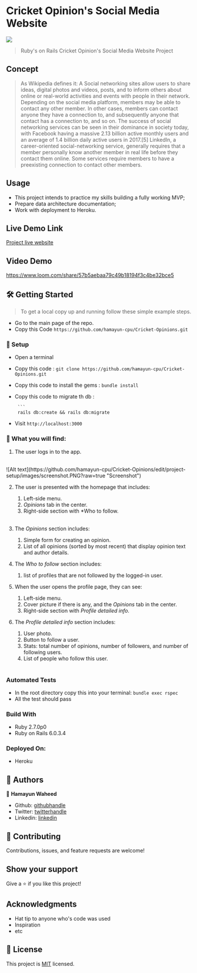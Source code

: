 # Cricket Opinion's Social Media Website


![](https://img.shields.io/badge/Microverse-blueviolet)


> Ruby's on Rails Cricket Opinion's Social Media Website Project 


## Concept
>  As Wikipedia defines it: A Social networking sites allow users to share ideas, digital photos and videos, posts, and to inform others about online or real-world activities and events with people in their network. Depending on the social media platform, members may be able to contact any other member. In other cases, members can contact anyone they have a connection to, and subsequently anyone that contact has a connection to, and so on. The success of social networking services can be seen in their dominance in society today, with Facebook having a massive 2.13 billion active monthly users and an average of 1.4 billion daily active users in 2017.[5] LinkedIn, a career-oriented social-networking service, generally requires that a member personally know another member in real life before they contact them online. Some services require members to have a preexisting connection to contact other members.

## Usage

- This project intends to practice my skills building a fully working MVP;
- Prepare data architecture documentation;
- Work with deployment to Heroku.<br>


## Live Demo Link

[Project live website](https://fierce-wildwood-74025.herokuapp.com)


## Video Demo

https://www.loom.com/share/57b5aebaa79c49b18194f3c4be32bce5
   
  
## 🛠 Getting Started


> To get a local copy up and running follow these simple example steps.

- Go to the main page of the repo.
- Copy this Code `https://github.com/hamayun-cpu/Cricket-Opinions.git`




### 📝 Setup

 - Open a terminal
 
 - Copy this code : 
        ```
        git clone https://github.com/hamayun-cpu/Cricket-Opinions.git
        ```
 - Copy this code to install the gems :
         ```
        bundle install
        ```
 - Copy this code to migrate th db :
 
        ```
        rails db:create && rails db:migrate
               
        
- Visit `http://localhost:3000`

### 📝 What you will find:
   1. The user logs in to the app.
   <br>
   ![Alt text](https://github.com/hamayun-cpu/Cricket-Opinions/edit/project-setup/images/screenshot.PNG?raw=true "Screenshot")
   
   2. The user is presented with the homepage that includes:
       1. Left-side menu.
       2. *Opinions* tab in the center.
       3. Right-side section with *Who to follow.
       <br>

   3. The *Opinions* section includes:
       1. Simple form for creating an opinion.
       2. List of all opinions (sorted by most recent) that display opinion text and author details.

   4. The *Who to follow* section includes:
       1. list of profiles that are not followed by the logged-in user.

   5. When the user opens the profile page, they can see:
       1. Left-side menu.
       2. Cover picture if there is any, and the *Opinions* tab in the center.
       3. Right-side section with *Profile detailed info.*

   6. The *Profile detailed info* section includes:
       1. User photo.
       2. Button to follow a user.
       3. Stats: total number of opinions, number of followers, and number of following users.
       4. List of people who follow this user.
       <br>
   

### Automated Tests

- In the root directory copy this into your terminal:
            ```
           bundle exec rspec
            ```
- All the test should pass   


### Build With

- Ruby 2.7.0p0
- Ruby on Rails 6.0.3.4


### Deployed On:
- Heroku         


## 👤 Authors

👤 **Hamayun Waheed**

- Github: [githubhandle](https://github.com/hamayun-cpu)
- Twitter: [twitterhandle](https://twitter.com/hamayun_waheed?s=09&fbclid=IwAR0rfO9cMDDeCX8LfXf4cCNQDrL4LpJ02Q2csWhcT-VtMQ0Cy9EgTB4Wq8E)
- Linkedin: [linkedin](https://www.linkedin.com/in/hamayun-waheed/)


## 🤝 Contributing

Contributions, issues, and feature requests are welcome!


## Show your support

Give a ⭐️ if you like this project!


## Acknowledgments

- Hat tip to anyone who's code was used
- Inspiration
- etc

## 📝 License

This project is [MIT](lic.url) licensed.
